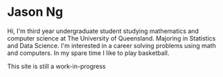# Jason Ng
Hi, I'm third year undergraduate student studying mathematics and computer science at The University of Queensland. Majoring in Statistics and Data Science. I'm interested in a career solving problems using math and computers. In my spare time I like to play basketball.




This site is still a work-in-progress
